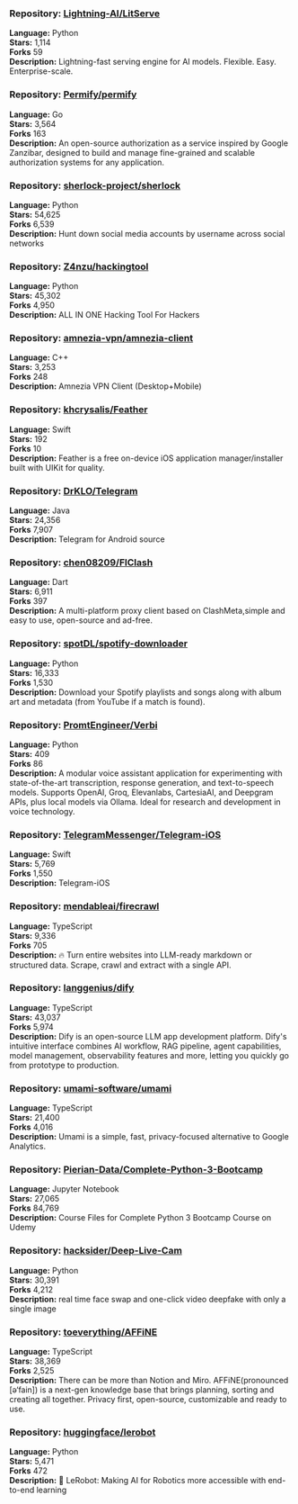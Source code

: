### **Repository:** [Lightning-AI/LitServe](https://github.com/Lightning-AI/LitServe)  

**Language:** Python  
**Stars:** 1,114  
**Forks** 59  
**Description:** Lightning-fast serving engine for AI models. Flexible. Easy. Enterprise-scale.  

### **Repository:** [Permify/permify](https://github.com/Permify/permify)  

**Language:** Go  
**Stars:** 3,564  
**Forks** 163  
**Description:** An open-source authorization as a service inspired by Google Zanzibar, designed to build and manage fine-grained and scalable authorization systems for any application.  

### **Repository:** [sherlock-project/sherlock](https://github.com/sherlock-project/sherlock)  

**Language:** Python  
**Stars:** 54,625  
**Forks** 6,539  
**Description:** Hunt down social media accounts by username across social networks  

### **Repository:** [Z4nzu/hackingtool](https://github.com/Z4nzu/hackingtool)  

**Language:** Python  
**Stars:** 45,302  
**Forks** 4,950  
**Description:** ALL IN ONE Hacking Tool For Hackers  

### **Repository:** [amnezia-vpn/amnezia-client](https://github.com/amnezia-vpn/amnezia-client)  

**Language:** C++  
**Stars:** 3,253  
**Forks** 248  
**Description:** Amnezia VPN Client (Desktop+Mobile)  

### **Repository:** [khcrysalis/Feather](https://github.com/khcrysalis/Feather)  

**Language:** Swift  
**Stars:** 192  
**Forks** 10  
**Description:** Feather is a free on-device iOS application manager/installer built with UIKit for quality.  

### **Repository:** [DrKLO/Telegram](https://github.com/DrKLO/Telegram)  

**Language:** Java  
**Stars:** 24,356  
**Forks** 7,907  
**Description:** Telegram for Android source  

### **Repository:** [chen08209/FlClash](https://github.com/chen08209/FlClash)  

**Language:** Dart  
**Stars:** 6,911  
**Forks** 397  
**Description:** A multi-platform proxy client based on ClashMeta,simple and easy to use, open-source and ad-free.  

### **Repository:** [spotDL/spotify-downloader](https://github.com/spotDL/spotify-downloader)  

**Language:** Python  
**Stars:** 16,333  
**Forks** 1,530  
**Description:** Download your Spotify playlists and songs along with album art and metadata (from YouTube if a match is found).  

### **Repository:** [PromtEngineer/Verbi](https://github.com/PromtEngineer/Verbi)  

**Language:** Python  
**Stars:** 409  
**Forks** 86  
**Description:** A modular voice assistant application for experimenting with state-of-the-art transcription, response generation, and text-to-speech models. Supports OpenAI, Groq, Elevanlabs, CartesiaAI, and Deepgram APIs, plus local models via Ollama. Ideal for research and development in voice technology.  

### **Repository:** [TelegramMessenger/Telegram-iOS](https://github.com/TelegramMessenger/Telegram-iOS)  

**Language:** Swift  
**Stars:** 5,769  
**Forks** 1,550  
**Description:** Telegram-iOS  

### **Repository:** [mendableai/firecrawl](https://github.com/mendableai/firecrawl)  

**Language:** TypeScript  
**Stars:** 9,336  
**Forks** 705  
**Description:** 🔥 Turn entire websites into LLM-ready markdown or structured data. Scrape, crawl and extract with a single API.  

### **Repository:** [langgenius/dify](https://github.com/langgenius/dify)  

**Language:** TypeScript  
**Stars:** 43,037  
**Forks** 5,974  
**Description:** Dify is an open-source LLM app development platform. Dify's intuitive interface combines AI workflow, RAG pipeline, agent capabilities, model management, observability features and more, letting you quickly go from prototype to production.  

### **Repository:** [umami-software/umami](https://github.com/umami-software/umami)  

**Language:** TypeScript  
**Stars:** 21,400  
**Forks** 4,016  
**Description:** Umami is a simple, fast, privacy-focused alternative to Google Analytics.  

### **Repository:** [Pierian-Data/Complete-Python-3-Bootcamp](https://github.com/Pierian-Data/Complete-Python-3-Bootcamp)  

**Language:** Jupyter Notebook  
**Stars:** 27,065  
**Forks** 84,769  
**Description:** Course Files for Complete Python 3 Bootcamp Course on Udemy  

### **Repository:** [hacksider/Deep-Live-Cam](https://github.com/hacksider/Deep-Live-Cam)  

**Language:** Python  
**Stars:** 30,391  
**Forks** 4,212  
**Description:** real time face swap and one-click video deepfake with only a single image  

### **Repository:** [toeverything/AFFiNE](https://github.com/toeverything/AFFiNE)  

**Language:** TypeScript  
**Stars:** 38,369  
**Forks** 2,525  
**Description:** There can be more than Notion and Miro. AFFiNE(pronounced [ə‘fain]) is a next-gen knowledge base that brings planning, sorting and creating all together. Privacy first, open-source, customizable and ready to use.  

### **Repository:** [huggingface/lerobot](https://github.com/huggingface/lerobot)  

**Language:** Python  
**Stars:** 5,471  
**Forks** 472  
**Description:** 🤗 LeRobot: Making AI for Robotics more accessible with end-to-end learning  

